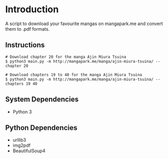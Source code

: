 # Introduction

A script to download your favourite mangas on mangapark.me and convert them to .pdf formats.

## Instructions

```
# Download chapter 20 for the manga Ajin Miura Tsuina
$ python3 main.py -m http://mangapark.me/manga/ajin-miura-tsuina/ --chapter 20

# Download chapters 19 to 40 for the manga Ajin Miura Tsuina
$ python3 main.py -m http://mangapark.me/manga/ajin-miura-tsuina/ --chapters 19 40
```

## System Dependencies

- Python 3

## Python Dependencies
- urllib3
- img2pdf
- BeautifulSoup4
